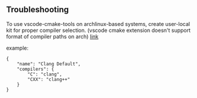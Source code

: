 ## Troubleshooting
To use vscode-cmake-tools on archlinux-based systems, create user-local kit for proper compiler selection. (vscode cmake extension doesn't support format of compiler paths on arch)
[link](https://github.com/microsoft/vscode-cmake-tools/blob/main/docs/kits.md#user-local-kits)

example:
```
{
    "name": "Clang Default",
    "compilers": {
        "C": "clang",
        "CXX": "clang++"
    }
}
```